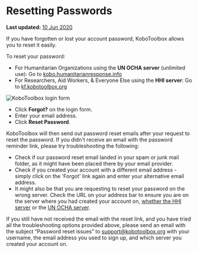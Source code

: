 # Resetting Passwords
**Last updated:** <a href="https://github.com/kobotoolbox/docs/blob/7590fa2ddca50cffc82051199410ccce4b3a130e/source/reset_password.md" class="reference">10 Jun 2020</a>

If you have forgotten or lost your account password, KoboToolbox allows you to reset it easily.

To reset your password:

* For Humanitarian Organizations using the **UN OCHA server** (unlimited use): Go to [kobo.humanitarianresponse.info](kobo.humanitarianresponse.info)
* For Researchers, Aid Workers, & Everyone Else using the **HHI server**: Go to [kf.kobotoolbox.org](kf.kobotoolbox.org) 

![KoboToolbox login form](/images/resetting_passwords/login_form.png)

* Click **Forgot?** on the login form.
* Enter your email address.
* Click **Reset Password**.

KoboToolbox will then send out password reset emails after your request to reset the password. If you didn't receive an email with the password reminder link, please try troubleshooting the following:

* Check if our password reset email landed in your spam or junk mail folder, as it might have been placed there by your email provider.
* Check if you created your account with a different email address - simply click on the 'Forgot' link again and enter your alternative email address.
* It might also be that you are requesting to reset your password on the wrong server. Check the URL on your address bar to ensure you are on the server where you had created your account on, [whether the HHI server](https://kf.kobotoolbox.org) or the [UN OCHA server](https://kobo.humanitarianresponse.info]).

If you still have not received the email with the reset link, and you have tried all the troubleshooting options provided above, please send an email with the subject “Password reset issues” to [support@kobotoolbox.org](mailto:support@kobotoolbox.org) with your username, the email address you used to sign up, and which server you created your account on.